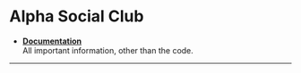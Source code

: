 # Alpha Social Club

<!--
* <a href="http://www.alphasocial.club" target="_blank">www.alphasocial.club</a> (blog only, for now). Login: `admin / Alpha.Omega`
-->

* [**Documentation**](Documentation)  
All important information, other than the code.<br>
<hr>
